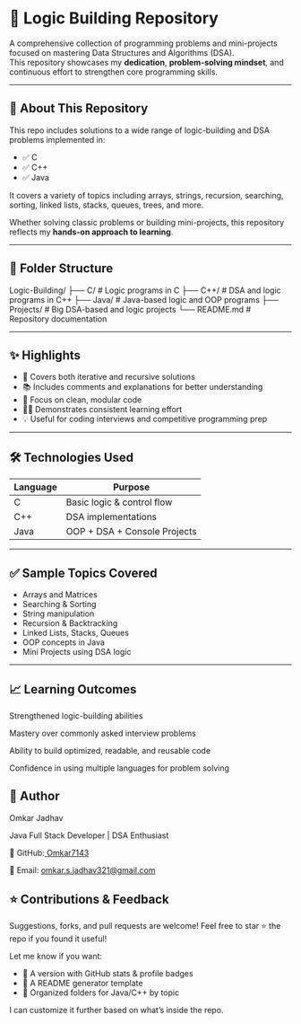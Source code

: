 # 🧠 Logic Building Repository

A comprehensive collection of programming problems and mini-projects focused on mastering Data Structures and Algorithms (DSA).  
This repository showcases my **dedication**, **problem-solving mindset**, and continuous effort to strengthen core programming skills.

---

## 📌 About This Repository

This repo includes solutions to a wide range of logic-building and DSA problems implemented in:

- ✅ C  
- ✅ C++  
- ✅ Java  

It covers a variety of topics including arrays, strings, recursion, searching, sorting, linked lists, stacks, queues, trees, and more.

Whether solving classic problems or building mini-projects, this repository reflects my **hands-on approach to learning**.

---

## 📂 Folder Structure

Logic-Building/
├── C/ # Logic programs in C
├── C++/ # DSA and logic programs in C++
├── Java/ # Java-based logic and OOP programs
├── Projects/ # Big DSA-based and logic projects
└── README.md # Repository documentation


---

## ✨ Highlights

- 🔁 Covers both iterative and recursive solutions
- 📚 Includes comments and explanations for better understanding
- 🚀 Focus on clean, modular code
- 👨‍💻 Demonstrates consistent learning effort
- 💡 Useful for coding interviews and competitive programming prep

---

## 🛠️ Technologies Used

| Language | Purpose                     |
|----------|-----------------------------|
| C        | Basic logic & control flow  |
| C++      | DSA implementations         |
| Java     | OOP + DSA + Console Projects|

---

## ✅ Sample Topics Covered

- Arrays and Matrices  
- Searching & Sorting  
- String manipulation  
- Recursion & Backtracking  
- Linked Lists, Stacks, Queues  
- OOP concepts in Java  
- Mini Projects using DSA logic

---



## 📈 Learning Outcomes

Strengthened logic-building abilities

Mastery over commonly asked interview problems

Ability to build optimized, readable, and reusable code

Confidence in using multiple languages for problem solving


## 🙌 Author

Omkar Jadhav

Java Full Stack Developer | DSA Enthusiast

🔗 GitHub:[ Omkar7143](https://github.com/Omkar7143)

📧 Email: omkar.s.jadhav321@gmail.com

## ⭐ Contributions & Feedback
Suggestions, forks, and pull requests are welcome!
Feel free to star ⭐ the repo if you found it useful!


Let me know if you want:

- 📌 A version with GitHub stats & profile badges  
- 🌟 A README generator template  
- 🧪 Organized folders for Java/C++ by topic  

I can customize it further based on what’s inside the repo.
